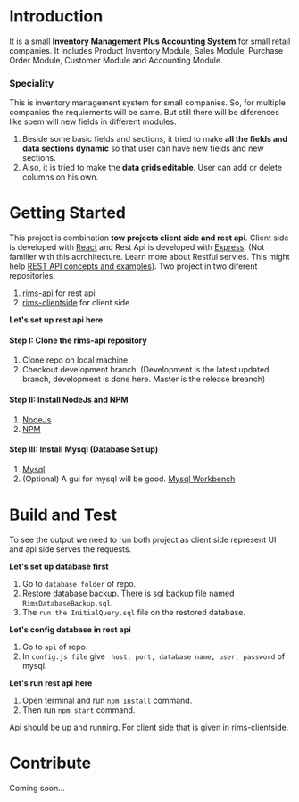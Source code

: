 # Introduction 
It is a small **Inventory Management Plus Accounting System** for small retail companies. It includes Product Inventory Module, Sales Module, Purchase Order Module, Customer Module and Accounting Module.

### Speciality
This is inventory management system for small companies. So, for multiple companies the requiements will be same. But still there will be diferences like soem will new fields in different modules.
1. Beside some basic fields and sections, it tried to make **all the fields and data sections dynamic** so that user can have new fields and new sections.
2. Also, it is tried to make the **data grids editable**. User can add or delete columns on his own.

# Getting Started
This project is combination **tow projects client side and rest api**. Client side is developed with [React](https://reactjs.org/) and Rest Api is developed with [Express](https://expressjs.com/). (Not familier with this acrchitecture. Learn more about Restful servies. This might help [REST API concepts and examples](https://www.youtube.com/watch?v=7YcW25PHnAA)). Two project in two diferent repositories.
1. [rims-api](https://github.com/mdmuidulalam/rims-api) for rest api
2. [rims-clientside](https://github.com/mdmuidulalam/rims-clientside) for client side

**Let's set up rest api here**

#### Step I: Clone the rims-api repository
1. Clone repo on local machine
2. Checkout development branch. (Development is the latest updated branch, development is done here. Master is the release breanch)

#### Step II: Install NodeJs and NPM
1. [NodeJs](https://nodejs.org/en/)
2. [NPM](https://www.npmjs.com/get-npm)

#### Step III: Install Mysql (Database Set up)
1.  [Mysql](https://www.mysql.com/downloads/)
2. (Optional) A gui for mysql will be good. [Mysql Workbench](https://www.mysql.com/products/workbench/)

# Build and Test
To see the output we need to run both project as client side represent UI and api side serves the requests.

**Let's set up database first**
1. Go to ```database folder``` of repo.
2. Restore database backup. There is sql backup file named ```RimsDatabaseBackup.sql```.
3. The ```run the InitialQuery.sql``` file on the restored database.

**Let's config database in rest api**
1. Go to ```api``` of repo.
2. In ```config.js file``` give ``` host, port, database name, user, password``` of mysql.

**Let's run rest api here**
1. Open terminal and run ```npm install``` command.
2. Then run ```npm start``` command.

Api should be up and running. For client side that is given in rims-clientside.

# Contribute
Coming soon...

